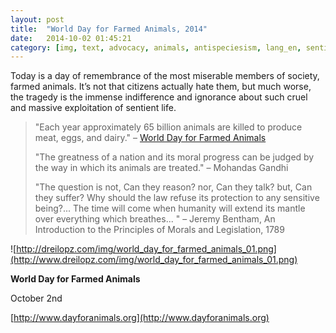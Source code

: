 ```yaml
---
layout: post
title:  "World Day for Farmed Animals, 2014"
date:   2014-10-02 01:45:21
category: [img, text, advocacy, animals, antispeciesism, lang_en, sentience, vegetarianism]
---
```


Today is a day of remembrance of the most miserable members of society, farmed
animals. It’s not that citizens actually hate them, but much worse, the tragedy
is the immense indifference and ignorance about such cruel and massive
exploitation of sentient life.

> "Each year approximately 65 billion animals are killed to produce meat, eggs,
> and dairy." – [World Day for Farmed Animals](http://www.dayforanimals.org)
>
> "The greatness of a nation and its moral progress can be judged by the way in
> which its animals are treated." – Mohandas Gandhi
>
> "The question is not, Can they reason? nor, Can they talk? but, Can they
> suffer? Why should the law refuse its protection to any sensitive being?...
> The time will come when humanity will extend its mantle over everything which
> breathes... " – Jeremy Bentham, An Introduction to the Principles of Morals
> and Legislation, 1789

![http://dreilopz.com/img/world_day_for_farmed_animals_01.png](http://www.dreilopz.com/img/world_day_for_farmed_animals_01.png)

**World Day for Farmed Animals**

October 2nd

[http://www.dayforanimals.org](http://www.dayforanimals.org)
